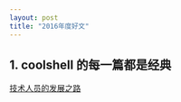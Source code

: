 ```yaml
---
layout: post
title: "2016年度好文"
---
```


## 1. coolshell 的每一篇都是经典

[技术人员的发展之路](http://coolshell.cn/)
